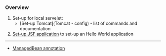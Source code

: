 
### Overview
1. Set-up for local servelet:
   - [Set-up Tomcat](Tomcat - config) - list of commands and documentation
3.  [Set-up JSF application](https://www.tutorialspoint.com/jsf/jsf_first_application.htm) to set-up an Hello World application


---

- [ManagedBean annotation](ManagedBean)
